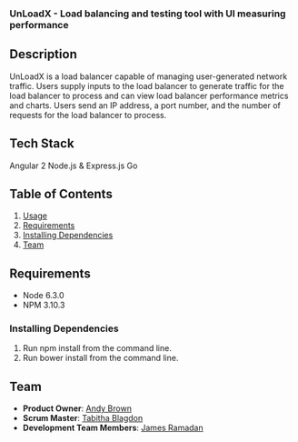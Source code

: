 ### UnLoadX - Load balancing and testing tool with UI measuring performance

## Description
UnLoadX is a load balancer capable of managing user-generated network traffic. Users supply inputs to the load balancer to generate traffic for the load balancer to process and can view load balancer performance metrics and charts. Users send an IP address, a port number, and the number of requests for the load balancer to process.

## Tech Stack
Angular 2
Node.js & Express.js
Go

## Table of Contents
1. [Usage](#Usage)
2. [Requirements](#requirements)
3. [Installing Dependencies](#installing-dependencies)
4. [Team](#team)

## Requirements
- Node 6.3.0
- NPM 3.10.3

### Installing Dependencies

1. Run npm install from the command line.
2. Run bower install from the command line.

## Team

  - __Product Owner__: [Andy Brown](https://github.com/aebrow4)
  - __Scrum Master__: [Tabitha Blagdon](https://github.com/tabithablagdon)
  - __Development Team Members__: [James Ramadan](https://github.com/jamesramadan)

  




